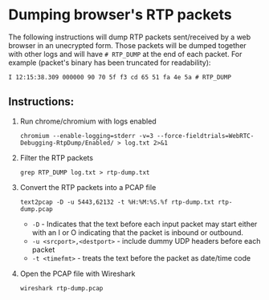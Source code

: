 # Dumping browser's RTP packets

The following instructions will dump RTP packets sent/received by a web browser in an unecrypted form.
Those packets will be dumped together with other logs and will have `# RTP_DUMP` at the end of each packet.
For example (packet's binary has been truncated for readability):

```
I 12:15:38.309 000000 90 70 5f f3 cd 65 51 fa 4e 5a # RTP_DUMP
```

## Instructions:

1. Run chrome/chromium with logs enabled

    ```
    chromium --enable-logging=stderr -v=3 --force-fieldtrials=WebRTC-Debugging-RtpDump/Enabled/ > log.txt 2>&1
    ```

1. Filter the RTP packets

    ```
    grep RTP_DUMP log.txt > rtp-dump.txt
    ```

1. Convert the RTP packets into a PCAP file

    ```
    text2pcap -D -u 5443,62132 -t %H:%M:%S.%f rtp-dump.txt rtp-dump.pcap
    ```

    * `-D` - Indicates that the text before each input packet may start either with an I or O indicating that the packet is inbound or outbound.
    * `-u <srcport>,<destport>` - include dummy UDP headers before each packet
    * `-t <timefmt>` - treats the text before the packet as date/time code  

1. Open the PCAP file with Wireshark

    ```
    wireshark rtp-dump.pcap
    ```
